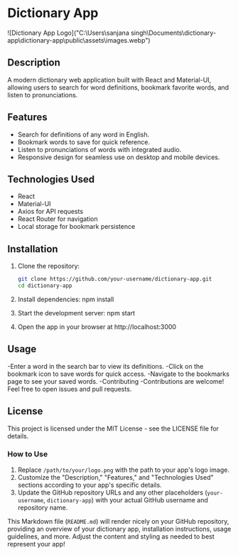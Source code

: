 # Dictionary App

![Dictionary App Logo]("C:\Users\sanjana singh\Documents\dictionary-app\dictionary-app\public\assets\images.webp")

## Description

A modern dictionary web application built with React and Material-UI, allowing users to search for word definitions, bookmark favorite words, and listen to pronunciations.

## Features

- Search for definitions of any word in English.
- Bookmark words to save for quick reference.
- Listen to pronunciations of words with integrated audio.
- Responsive design for seamless use on desktop and mobile devices.

## Technologies Used

- React
- Material-UI
- Axios for API requests
- React Router for navigation
- Local storage for bookmark persistence

## Installation

1. Clone the repository:

   ```bash
   git clone https://github.com/your-username/dictionary-app.git
   cd dictionary-app
   
2. Install dependencies:
   npm install
   
3. Start the development server:
   npm start
 
4. Open the app in your browser at http://localhost:3000

## Usage

-Enter a word in the search bar to view its definitions.
-Click on the bookmark icon to save words for quick access.
-Navigate to the bookmarks page to see your saved words.
-Contributing
-Contributions are welcome! Feel free to open issues and pull requests.

## License

This project is licensed under the MIT License - see the LICENSE file for details.


### How to Use

1. Replace `/path/to/your/logo.png` with the path to your app's logo image.
2. Customize the "Description," "Features," and "Technologies Used" sections according to your app's specific details.
3. Update the GitHub repository URLs and any other placeholders (`your-username`, `dictionary-app`) with your actual GitHub username and repository name.

This Markdown file (`README.md`) will render nicely on your GitHub repository, providing an overview of your dictionary app, installation instructions, usage guidelines, and more. Adjust the content and styling as needed to best represent your app!
